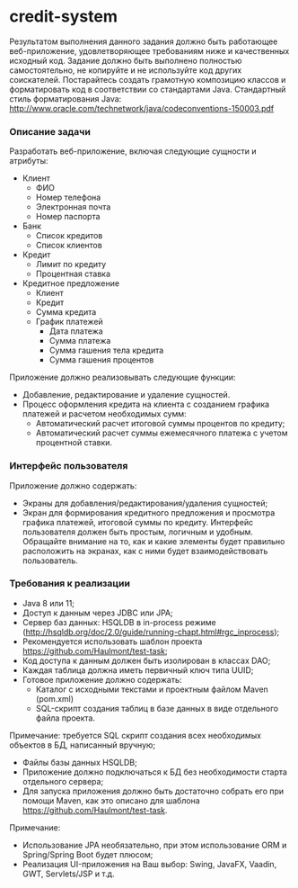 # credit-system
Результатом выполнения данного задания должно быть работающее веб-приложение, 
удовлетворяющее требованиям ниже и качественных исходный код.
Задание должно быть выполнено полностью самостоятельно, не копируйте и не используйте 
код других соискателей. Постарайтесь создать грамотную композицию классов и форматировать 
код в соответствии со стандартами Java.
Стандартный стиль форматирования Java: 
http://www.oracle.com/technetwork/java/codeconventions-150003.pdf
### Описание задачи 
Разработать веб-приложение, включая следующие сущности и атрибуты:
- Клиент
  - ФИО
  - Номер телефона
  - Электронная почта
  - Номер паспорта
- Банк
  - Список кредитов
  - Список клиентов
- Кредит
  - Лимит по кредиту
  - Процентная ставка
- Кредитное предложение
  - Клиент
  - Кредит
  - Сумма кредита
  - График платежей
    - Дата платежа
    - Сумма платежа
    - Сумма гашения тела кредита
    - Сумма гашения процентов

Приложение должно реализовывать следующие функции:
- Добавление, редактирование и удаление сущностей.
- Процесс оформления кредита на клиента с созданием графика платежей и расчетом 
необходимых сумм:
  - Автоматический расчет итоговой суммы процентов по кредиту;
  - Автоматический расчет суммы ежемесячного платежа с учетом процентной 
ставки.
### Интерфейс пользователя 
Приложение должно содержать: 
- Экраны для добавления/редактирования/удаления сущностей;
- Экран для формирования кредитного предложения и просмотра графика платежей, 
итоговой суммы по кредиту.
Интерфейс пользователя должен быть простым, логичным и удобным. Обращайте внимание 
на то, как и какие элементы будет правильно расположить на экранах, как с ними будет 
взаимодействовать пользователь.
### Требования к реализации 
- Java 8 или 11;
- Доступ к данным через JDBC или JPA;
- Сервер баз данных: HSQLDB в in-process режиме 
(http://hsqldb.org/doc/2.0/guide/running-chapt.html#rgc_inprocess);
- Рекомендуется использовать шаблон проекта https://github.com/Haulmont/test-task;
- Код доступа к данным должен быть изолирован в классах DAO;
- Каждая таблица должна иметь первичный ключ типа UUID;
- Готовое приложение должно содержать:
  - Каталог с исходными текстами и проектным файлом Maven (pom.xml) 
  - SQL-скрипт создания таблиц в базе данных в виде отдельного файла проекта. 

Примечание: требуется SQL скрипт создания всех необходимых объектов в БД, 
написанный вручную;
- Файлы базы данных HSQLDB;
- Приложение должно подключаться к БД без необходимости старта отдельного 
сервера;
- Для запуска приложения должно быть достаточно собрать его при помощи Maven, как 
это описано для шаблона https://github.com/Haulmont/test-task.

Примечание: 
- Использование JPA необязательно, при этом использование ORM и Spring/Spring Boot
будет плюсом;
- Реализация UI-приложения на Ваш выбор: Swing, JavaFX, Vaadin, GWT, Servlets/JSP и т.д.
